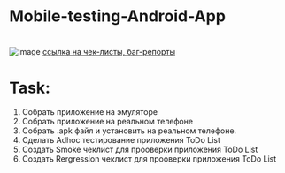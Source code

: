 # Mobile-testing-Android-App
# 
![image](https://www.iguides.ru/upload/medialibrary/c6a/c6a5448ecd53dec9472d8bb4b5708af3.png)
[ссылка на чек-листы, баг-репорты](https://docs.google.com/spreadsheets/d/1WB5BjTX_y5OWHx9Oyzg5Yf9NGUMOObFD/edit?usp=sharing&ouid=100119924757915586285&rtpof=true&sd=true)

# Task:

1) Собрать приложение на эмуляторе
2) Собрать приложение на реальном телефоне
3) Собрать .apk файл и установить на реальном телефоне.
4) Сделать Adhoc тестирование приложения ToDo List
5) Создать Smoke чеклист для прооверки приложения ToDo List
6) Создать Rergression чеклист для прооверки приложения ToDo List
